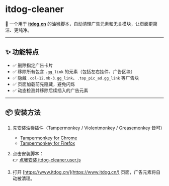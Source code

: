 # itdog-cleaner

🚀 一个用于 **[itdog.cn](https://www.itdog.cn/)** 的油猴脚本，自动清理广告元素和无关模块，让页面更简洁、更纯净。  

---

## ✨ 功能特点
- ✅ 删除指定广告卡片  
- ✅ 移除所有包含 `.gg_link` 的元素（包括左右挂件、广告区块）  
- ✅ 隐藏 `.col-12.mb-3.gg_link`、`.top_pic_ad.gg_link` 等广告块  
- ✅ 页面加载前先隐藏，避免闪烁  
- ✅ 动态检测并移除后续插入的广告元素  

---

## 📦 安装方法
1. 先安装油猴插件（Tampermonkey / Violentmonkey / Greasemonkey 皆可）  
   - [Tampermonkey for Chrome](https://chrome.google.com/webstore/detail/tampermonkey/dhdgffkkebhmkfjojejmpbldmpobfkfo)  
   - [Tampermonkey for Firefox](https://addons.mozilla.org/firefox/addon/tampermonkey/)  

2. 点击安装脚本：  
   👉 [点我安装 itdog-cleaner.user.js](https://github.com/你的GitHub用户名/itdog-cleaner/raw/main/itdog-cleaner.user.js)  

3. 打开 [https://www.itdog.cn/](https://www.itdog.cn/) 页面，广告元素将自动被清理。  
